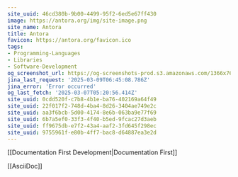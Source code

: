 ```yaml
---
site_uuid: 46cd380b-9b00-4499-95f2-6ed5e67ff430
image: https://antora.org/img/site-image.png
site_name: Antora
title: Antora
favicon: https://antora.org/favicon.ico
tags:
- Programming-Languages
- Libraries
- Software-Development
og_screenshot_url: https://og-screenshots-prod.s3.amazonaws.com/1366x768/80/false/de35d8d32628c5725b1ffe407b7e2248d13ee31bc6f83cff8c70fa823ad3c742.jpeg
jina_last_request: '2025-03-09T06:45:08.786Z'
jina_error: 'Error occurred'
og_last_fetch: '2025-03-07T05:20:56.414Z'
site_uuid: 0cdd520f-c7b8-4b1e-ba76-402169a64f49
site_uuid: 22f017f2-748d-4ba4-8d26-3404ae749e2c
site_uuid: aa3f6bcb-5d00-4174-8e6b-063ba9e77f69
site_uuid: 6b7a5ef0-33f3-4f40-b5ed-9fcac27d3aeb
site_uuid: ff9675db-e7f2-43a4-aaf2-3fd645f298ec
site_uuid: 9755961f-e80b-4ff7-bac8-d64887ea3e2d
---
```


[[Documentation First Development|Documentation First]]

[[AsciiDoc]]
